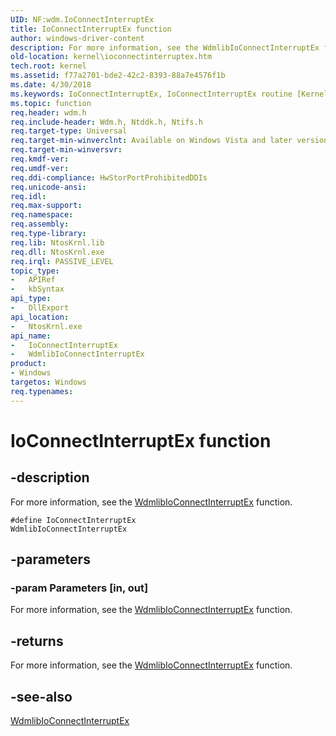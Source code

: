```yaml
---
UID: NF:wdm.IoConnectInterruptEx
title: IoConnectInterruptEx function
author: windows-driver-content
description: For more information, see the WdmlibIoConnectInterruptEx function.#define IoConnectInterruptEx WdmlibIoConnectInterruptEx
old-location: kernel\ioconnectinterruptex.htm
tech.root: kernel
ms.assetid: f77a2701-bde2-42c2-8393-88a7e4576f1b
ms.date: 4/30/2018
ms.keywords: IoConnectInterruptEx, IoConnectInterruptEx routine [Kernel-Mode Driver Architecture], WdmlibIoConnectInterruptEx, k104_17833453-ee13-4346-9c58-a1c47dccf636.xml, kernel.ioconnectinterruptex, wdm/IoConnectInterruptEx, wdm/WdmlibIoConnectInterruptEx
ms.topic: function
req.header: wdm.h
req.include-header: Wdm.h, Ntddk.h, Ntifs.h
req.target-type: Universal
req.target-min-winverclnt: Available on Windows Vista and later versions of the Windows operating system. Drivers that must also work on Windows 2000, Windows XP, or Windows Server 2003 can instead link to Iointex.lib to use the routine.
req.target-min-winversvr: 
req.kmdf-ver: 
req.umdf-ver: 
req.ddi-compliance: HwStorPortProhibitedDDIs
req.unicode-ansi: 
req.idl: 
req.max-support: 
req.namespace: 
req.assembly: 
req.type-library: 
req.lib: NtosKrnl.lib
req.dll: NtosKrnl.exe
req.irql: PASSIVE_LEVEL
topic_type:
-	APIRef
-	kbSyntax
api_type:
-	DllExport
api_location:
-	NtosKrnl.exe
api_name:
-	IoConnectInterruptEx
-	WdmlibIoConnectInterruptEx
product:
- Windows
targetos: Windows
req.typenames: 
---
```


# IoConnectInterruptEx function


## -description


For more information, see the <a href="https://msdn.microsoft.com/172598B1-C486-489F-98F0-382EB8139A08">WdmlibIoConnectInterruptEx</a> function.

<code>#define IoConnectInterruptEx WdmlibIoConnectInterruptEx</code>


## -parameters




### -param Parameters [in, out]

For more information, see the <a href="https://msdn.microsoft.com/172598B1-C486-489F-98F0-382EB8139A08">WdmlibIoConnectInterruptEx</a> function.


## -returns



For more information, see the <a href="https://msdn.microsoft.com/172598B1-C486-489F-98F0-382EB8139A08">WdmlibIoConnectInterruptEx</a> function.




## -see-also




<a href="https://msdn.microsoft.com/172598B1-C486-489F-98F0-382EB8139A08">WdmlibIoConnectInterruptEx</a>
 

 

